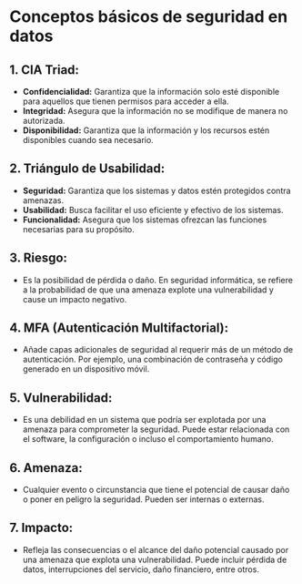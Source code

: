 # Conceptos básicos de seguridad en datos

## 1. CIA Triad:

- **Confidencialidad:** Garantiza que la información solo esté disponible para aquellos que tienen permisos para acceder a ella.
- **Integridad:** Asegura que la información no se modifique de manera no autorizada.
- **Disponibilidad:** Garantiza que la información y los recursos estén disponibles cuando sea necesario.

## 2. Triángulo de Usabilidad:

- **Seguridad:** Garantiza que los sistemas y datos estén protegidos contra amenazas.
- **Usabilidad:** Busca facilitar el uso eficiente y efectivo de los sistemas.
- **Funcionalidad:** Asegura que los sistemas ofrezcan las funciones necesarias para su propósito.

## 3. Riesgo:

- Es la posibilidad de pérdida o daño. En seguridad informática, se refiere a la probabilidad de que una amenaza explote una vulnerabilidad y cause un impacto negativo.

## 4. MFA (Autenticación Multifactorial):

- Añade capas adicionales de seguridad al requerir más de un método de autenticación. Por ejemplo, una combinación de contraseña y código generado en un dispositivo móvil.

## 5. Vulnerabilidad:

- Es una debilidad en un sistema que podría ser explotada por una amenaza para comprometer la seguridad. Puede estar relacionada con el software, la configuración o incluso el comportamiento humano.

## 6. Amenaza:

- Cualquier evento o circunstancia que tiene el potencial de causar daño o poner en peligro la seguridad. Pueden ser internas o externas.

## 7. Impacto:

- Refleja las consecuencias o el alcance del daño potencial causado por una amenaza que explota una vulnerabilidad. Puede incluir pérdida de datos, interrupciones del servicio, daño financiero, entre otros.
